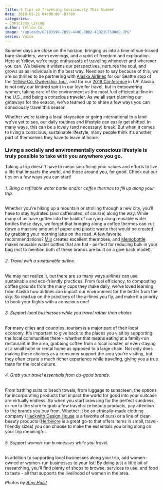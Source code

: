 ```yaml
---
title: 5 Tips on Traveling Consciously This Summer
date: 2018-05-21 04:00:00 -07:00
categories:
- Conscious Living
author: Yellow Co.
image: "/uploads/6F183590-7B59-448E-8BD2-4ED23CF5088D.JPG"
series: Voice
---
```


Summer days are close on the horizon, bringing us into a time of sun-kissed bare shoulders, warm evenings, and a spirit of freedom and exploration. Here at Yellow, we're huge enthusiasts of traveling whenever and wherever you can. We believe it widens our perspectives, nurtures the soul, and grows us as individuals in the best way. Needless to say because of this, we are so thrilled to be partnering with [Alaska Airlines](https://www.alaskaair.com/) for our Seattle stop of the [Yellow Co. Ownership Tour](https://yellowcollective.lpages.co/yellow-west-coast-tour-2018/), and for our [2018 Conference](https://yellowco.co/conference/) in LA! Alaska is not only our kindred spirit in our love for travel, but in empowering women, taking care of the environment as the most fuel efficient airline in the U.S., and being a conscious traveler. As we all start planning our getaways for the season, we've teamed up to share a few ways you can consciously travel this season.

Whether we're taking a local staycation or going international to a land we've yet to see, our daily routines and lifestyle can easily get shifted. In many ways, this can be a lovely (and necessary) break. But when it comes to living a conscious, sustainable lifestyle, many people think it's another part of themselves they have to leave at home.

### Living a socially and environmentally conscious lifestyle is truly possible to take with you anywhere you go. 

Taking a trip doesn't have to mean sacrificing your values and efforts to live a life that impacts the world, and those around you, for good. Check out our tips on a few ways you can start!

###### 1. Bring a refillable water bottle and/or coffee thermos to fill up along your trip.

Whether you're hiking up a mountain or strolling through a new city, you'll have to stay hydrated (and caffeinated, of course) along the way. While many of us have gotten into the habit of carrying along reusable water bottles these days, we forget that bringing along a coffee thermos can cut down a massive amount of paper and plastic waste that would be created by grabbing your morning latte on the road. A few favorite recommendations? [Miir](https://www.miir.com/) creates excellent thermoses, and [Memobottle](https://www.memobottle.com/) makes reusable water bottles that are flat - perfect for reducing bulk in your bag (not to mention both of these brands are built on a give back model).

###### 2. Travel with a sustainable airline. 

We may not realize it, but there are _so_ many ways airlines can use sustainable and eco-friendly practices. From fuel efficiency, to composting coffee grounds from the many cups they make daily, we've loved learning from Alaska how airlines can impact our environment for the better from the sky. So read up on the practices of the airlines you fly, and make it a priority to book your flights with a conscious one!

###### 3. Support local businesses while you travel rather than chains.

For many cities and countries, tourism is a major part of their local economy. It's important to give back to the places you visit by supporting the local communities there - whether that means eating at a family-run restaurant in the area, grabbing coffee from a local roaster, or even staying at a small hotel or rental home as opposed to a large chain. Not only does making these choices as a consumer support the area you're visiting, but they often create a much richer experience while traveling, giving you a true taste for the local culture.

###### 4. Grab your travel essentials from do-good brands.

From bathing suits to beach towels, from luggage to sunscreen, the options for incorporating products that impact the world for good into your suitcase are virtually endless! So when you start browsing for the perfect sundress, or run to the store to grab a few travel-size beauty products, pay attention to the brands you buy from. Whether it be an ethically-made clothing company ([Hackwith Design House](https://hackwithdesignhouse.com/) is a favorite of ours) or a line of clean beauty products ([Herbivore](https://www.herbivorebotanicals.com/) is a great go-to that offers items in small, travel-friendly sizes) you can choose to make the essentials you bring along on your trip meaningful.

###### 5. Support women-run businesses while you travel. 

In addition to supporting local businesses along your trip, add women-owned or women-run businesses to your list! By doing just a little bit of researching, you'll find plenty of shops to browse, services to use, and food to taste - all that supports the livelihood of women in the area. 


_Photos by [Amy Hulst](https://www.instagram.com/amesandliza/)_